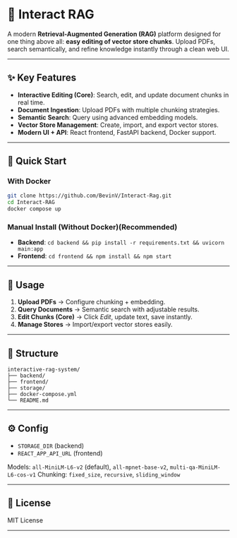 # 📘 Interact RAG

A modern **Retrieval-Augmented Generation (RAG)** platform designed for one thing above all: **easy editing of vector store chunks**. Upload PDFs, search semantically, and refine knowledge instantly through a clean web UI.

---

## ✨ Key Features

* **Interactive Editing (Core)**: Search, edit, and update document chunks in real time.
* **Document Ingestion**: Upload PDFs with multiple chunking strategies.
* **Semantic Search**: Query using advanced embedding models.
* **Vector Store Management**: Create, import, and export vector stores.
* **Modern UI + API**: React frontend, FastAPI backend, Docker support.

---

## 🚀 Quick Start

### With Docker 

```bash
git clone https://github.com/BevinV/Interact-Rag.git
cd Interact-RAG
docker compose up
```

### Manual Install (Without Docker)(Recommended)

* **Backend**: `cd backend && pip install -r requirements.txt && uvicorn main:app`
* **Frontend**: `cd frontend && npm install && npm start`

---

## 🎯 Usage

1. **Upload PDFs** → Configure chunking + embedding.
2. **Query Documents** → Semantic search with adjustable results.
3. **Edit Chunks (Core)** → Click *Edit*, update text, save instantly.
4. **Manage Stores** → Import/export vector stores easily.

---

## 📂 Structure

```
interactive-rag-system/
├── backend/     
├── frontend/   
├── storage/     
├── docker-compose.yml
└── README.md
```

---

## ⚙️ Config

* `STORAGE_DIR` (backend)
* `REACT_APP_API_URL` (frontend)

Models: `all-MiniLM-L6-v2` (default), `all-mpnet-base-v2`, `multi-qa-MiniLM-L6-cos-v1`
Chunking: `fixed_size`, `recursive`, `sliding_window`


---

## 📄 License

MIT License

---
